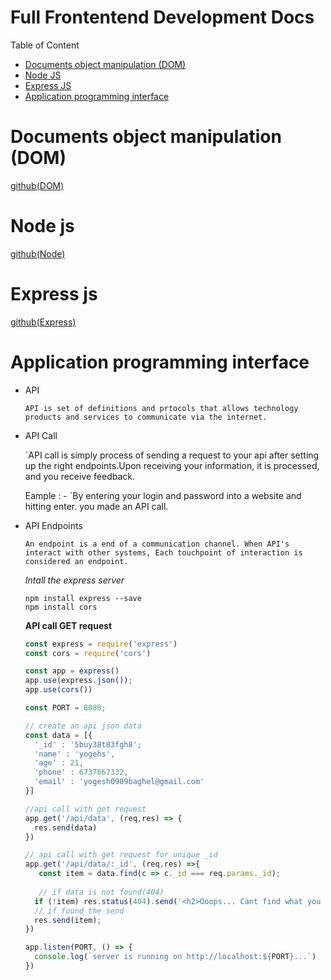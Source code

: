 # Full Frontentend Development Docs

Table of Content

- [Documents object manipulation (DOM)](#Documents-object-manipulation-(DOM))
- [Node JS](#Node-js)
- [Express JS](#Express-js)
- [Application programming interface](#Application-programming-interface)


# Documents object manipulation (DOM)

[github(DOM)](https://github.com/yogesh-hack/Frontend-Development-2023/tree/main/Document-object-model)

# Node js

[github(Node)](https://github.com/yogesh-hack/Frontend-Development-2023/tree/main/NodeJS)

# Express js

[github(Express)](https://github.com/yogesh-hack/Frontend-Development-2023/tree/main/ExpressJS)

# Application programming interface

- API
 
  `API is set of definitions and prtocols that allows technology products and services to communicate via the internet.`
  
- API Call
 
  `API call is simply process of sending a request to your api after setting up the right endpoints.Upon receiving your information, it is processed, and you receive feedback.
  
  Eample : - `By entering your login and password into a website and hitting enter. you made an API call.
  
- API Endpoints
 
  `An endpoint is a end of a communication channel. When API's interact with other systems, Each touchpoint of interaction is considered an endpoint.`
  
  *Intall the express server*
  
  ```shell
  npm install express --save
  npm install cors
  ```
  
   **API call GET request**
   
  ```js
  const express = require('express')
  const cors = require('cors')
  
  const app = express()
  app.use(express.json());
  app.use(cors())
  
  const PORT = 8080;
  
  // create an api json data
  const data = [{
    '_id' : '5buy38t83fgh8';
    'name' : 'yogehs',
    'age' : 21,
    'phone' : 6737667332,
    'email' : 'yogesh0909baghel@gmail.com'
  }]
  
  //api call with get request
  app.get('/api/data', (req,res) => {
    res.send(data)
  })
  
  // api call with get request for unique _id
  app.get('/api/data/:_id', (req,res) =>{
     const item = data.find(c => c._id === req.params._id);
     
     // if data is not found(404)
    if (!item) res.status(404).send('<h2>Ooops... Cant find what you are looking for!</h2>');
    // if found the send
    res.send(item);
  })
  
  app.listen(PORT, () => {
    console.log(`server is running on http://localhost:${PORT}...`)
  })
  
  
  ```
